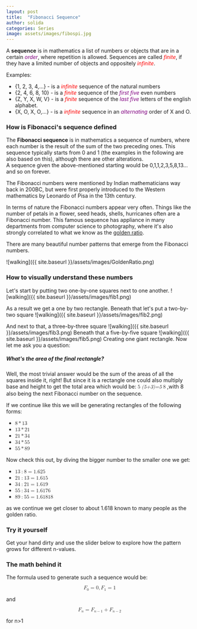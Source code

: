 ```yaml
---
layout: post
title:  "Fibonacci Sequence"
author: solida
categories: Series
image: assets/images/fibospi.jpg
---
```

A **sequence** is in mathematics a list of numbers or objects that are in a certain <span style="color: purple;">*order*</span>, where repetition is allowed. Sequences
are called <span style="color: red;">*finite*</span>, if they have a limited number of objects and oppositely <span style="color: red;">*infinite*</span>.

Examples:
- {1, 2, 3, 4,...} - is a <span style="color: red;">*infinite*</span> sequence of the natural numbers
- {2, 4, 6, 8, 10} - is a <span style="color: red;">*finite*</span> sequence of the <span style="color: purple;">*first five*</span>  even numbers
- {Z, Y, X, W, V}  - is a <span style="color: red;">*finite*</span> sequence of the <span style="color: purple;">*last five*</span>  letters of the english alphabet.
- {X, O, X, O,...} - is a <span style="color: red;">*infinite*</span> sequence in an <span style="color: purple;">*alternating*</span> order of X and O.

### How is Fibonacci's sequence defined
The **Fibonacci sequence** is in mathematics a sequence of numbers, where each number is the result of the sum of the two preceding ones. 
This sequence typically starts from 0 and 1 (the examples in the following are also based on this), although there are other alterations.  
A sequence given the above-mentioned starting would be 0,1,1,2,3,5,8,13... and so on forever. 

The Fibonacci numbers were mentioned by Indian mathematicians way back in 200BC, but were first properly introduced 
to the Western mathematics by Leonardo of Pisa in the 13th century.

In terms of nature the Fibonacci numbers appear very often. Things like the number of petals in a flower, seed heads, shells, hurricanes often are a Fibonacci number.
This famous sequence has appliance in many departments from computer science to photography, where it's also strongly
correlated to what we know as the [golden ratio](https://en.wikipedia.org/wiki/Golden_ratio). 

There are many beautiful number patterns that emerge from the Fibonacci numbers.


![walking]({{ site.baseurl }}/assets/images/GoldenRatio.png)


### How to visually understand these numbers
Let's start by putting two one-by-one squares next to one another. 
![walking]({{ site.baseurl }}/assets/images/fib1.png)

As a result we get a one by two rectangle. Beneath that let's put a two-by-two square
![walking]({{ site.baseurl }}/assets/images/fib2.png)

And next to that, a three-by-three square
![walking]({{ site.baseurl }}/assets/images/fib3.png)
Beneath that a five-by-five square
![walking]({{ site.baseurl }}/assets/images/fib5.png)
Creating one giant rectangle. Now let me ask you a question:

##### What's the area of the final rectangle?
Well, the most trivial answer would be the sum of the areas of all the squares inside it, right! But since it 
is a rectangle one could also multiply base and height to get the total area which would be: <math display="inline"><mrow><mn>5</mn><mo>*</mo><mo form="prefix" stretchy="false">(</mo><mn>5</mn><mo>+</mo><mn>3</mn><mo form="postfix" stretchy="false">)</mo><mo>=</mo><mn>5</mn><mo>*</mo><mn>8</mn></mrow></math>
,with 8 also being the next Fibonacci number on the sequence.

If we continue like this we will be generating rectangles of the following forms:
- <math display="inline"><mrow><mn>8</mn><mo>*</mo><mn>13</mn></mrow></math> 
- <math display="inline"><mrow><mn>13</mn><mo>*</mo><mn>21</mn></mrow></math>
- <math display="inline"><mrow><mn>21</mn><mo>*</mo><mn>34</mn></mrow></math>
- <math display="inline"><mrow><mn>34</mn><mo>*</mo><mn>55</mn></mrow></math>
- <math display="inline"><mrow><mn>55</mn><mo>*</mo><mn>89</mn></mrow></math>

Now check this out, by diving the bigger number to the smaller one we get:
- <math display="inline"><mrow><mn>13</mn><mo lspace="0.2222em" rspace="0.2222em">:</mo><mn>8</mn><mo>=</mo><mn>1.625</mn></mrow></math>
- <math display="inline"><mrow><mn>21</mn><mo lspace="0.2222em" rspace="0.2222em">:</mo><mn>13</mn><mo>=</mo><mn>1.615</mn></mrow></math>
- <math display="inline"><mrow><mn>34</mn><mo lspace="0.2222em" rspace="0.2222em">:</mo><mn>21</mn><mo>=</mo><mn>1.619</mn></mrow></math>
- <math display="inline"><mrow><mn>55</mn><mo lspace="0.2222em" rspace="0.2222em">:</mo><mn>34</mn><mo>=</mo><mn>1.6176</mn></mrow></math>
- <math display="inline"><mrow><mn>89</mn><mo lspace="0.2222em" rspace="0.2222em">:</mo><mn>55</mn><mo>=</mo><mn>1.61818</mn></mrow></math>

as we continue we get closer to about 1.618 known to many people as the golden ratio.
### Try it yourself

Get your hand dirty and use the slider below to explore how the pattern grows for different n-values.


<div id="observablehq-412999a1">
  <div class="observablehq-viewof-series"></div>
  <div class="observablehq-canvas"></div>
</div>
<script type="module">
  import {Runtime, Inspector} from "https://cdn.jsdelivr.net/npm/@observablehq/runtime@4/dist/runtime.js";
  import define from "https://api.observablehq.com/@864af2bf64442aa6/fibonacci-series-visualised.js?v=3";
  (new Runtime).module(define, name => {
    if (name === "viewof series") return Inspector.into("#observablehq-412999a1 .observablehq-viewof-series")();
    if (name === "canvas") return Inspector.into("#observablehq-412999a1 .observablehq-canvas")();
  });
</script>

### The math behind it
The formula used to generate such a sequence would be:

<math display="block">
  <mrow>
    <msub>
      <mi>F</mi>
      <mn>0</mn>
    </msub>
    <mo>=</mo>
    <mn>0</mn>
    <mo separator="true">,</mo>
    <msub>
      <mi>F</mi>
      <mn>1</mn>
    </msub>
    <mo>=</mo>
    <mn>1</mn>
  </mrow>
</math>

and

<math display="block">
  <mrow>
    <msub>
      <mi>F</mi>
      <mi>n</mi>
    </msub>
    <mo>=</mo>
    <msub>
      <mi>F</mi>
      <mrow>
        <mi>n</mi>
        <mo>−</mo>
        <mn>1</mn>
      </mrow>
    </msub>
    <mo>+</mo>
    <msub>
      <mi>F</mi>
      <mrow>
        <mi>n</mi>
        <mo>−</mo>
        <mn>2</mn>
      </mrow>
    </msub>
  </mrow>
</math>

for n>1
